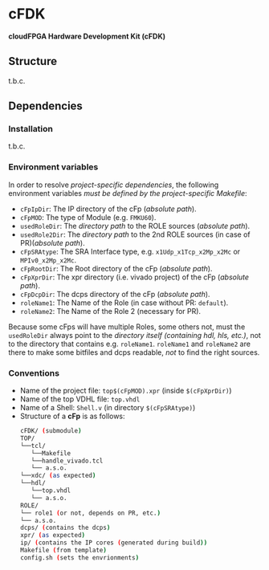 cFDK
================
**cloudFPGA Hardware Development Kit (cFDK)**


Structure
-------------

t.b.c. 



Dependencies
------------------

### Installation

t.b.c.



### Environment variables

In order to resolve *project-specific dependencies*, the following environment variables *must be defined by the project-specific Makefile*:

* `cFpIpDir`:    The IP directory of the cFp (*absolute path*). 
* `cFpMOD`:      The type of Module (e.g. `FMKU60`).
* `usedRoleDir`:    The *directory path* to the ROLE sources (*absolute path*).
* `usedRole2Dir`:   The *directory path* to the 2nd ROLE sources (in case of PR)(*absolute path*). 
* `cFpSRAtype`:  The SRA Interface type, e.g. `x1Udp_x1Tcp_x2Mp_x2Mc` or `MPIv0_x2Mp_x2Mc`.
* `cFpRootDir`:    The Root directory of the cFp (*absolute path*). 
* `cFpXprDir`:    The xpr directory (i.e. vivado project) of the cFp (*absolute path*). 
* `cFpDcpDir`:    The dcps directory of the cFp (*absolute path*). 
* `roleName1`:    The Name of the Role (in case without PR: `default`).
* `roleName2`:    The Name of the Role 2 (necessary for PR).


Because some cFps will have multiple Roles, some others not, must the `usedRoleDir` always point to the *directory itself (containing hdl, hls, etc.)*, not to the directory that contains e.g. `roleName1`. 
`roleName1` and `roleName2` are there to make some bitfiles and dcps readable, *not* to find the right sources. 


### Conventions

* Name of the project file: `top$(cFpMOD).xpr` (inside `$(cFpXprDir)`)
* Name of the top VDHL file: `top.vhdl`
* Name of a Shell: `Shell.v` (in directory `$(cFpSRAtype)`)
* Structure of a **cFp** is as follows:
    ```bash
    cFDK/ (submodule)
    TOP/
    └──tcl/
       └──Makefile
       └──handle_vivado.tcl 
       └── a.s.o.
    └──xdc/ (as expected)
    └──hdl/
       └──top.vhdl
       └── a.s.o.
    ROLE/
    └── role1 (or not, depends on PR, etc.)
    └── a.s.o.
    dcps/ (contains the dcps)
    xpr/ (as expected)
    ip/ (contains the IP cores (generated during build))
    Makefile (from template)
    config.sh (sets the envrionments)
    ```



